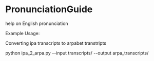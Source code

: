 # PronunciationGuide
help on English pronunciation

Example Usage:

Converting ipa transcripts to arpabet transtripts

python ipa_2_arpa.py --input transcripts/ --output arpa_transcripts/
